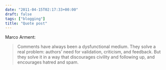 ```yaml
---
date: "2011-04-15T02:17:33+00:00"
draft: false
tags: ["blogging"]
title: "Quote post"
---
```

Marco Arment:

> Comments have always been a dysfunctional medium. They solve a real problem: authors’ need for validation, criticism, and feedback. But they solve it in a way that discourages civility and following up, and encourages hatred and spam.

